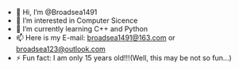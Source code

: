 - 👋 Hi, I’m @Broadsea1491
- 👀 I’m interested in Computer Sicence
- 🌱 I’m currently learning C++ and Python
- 📫 Here is my E-mail: broadsea1491@163.com or broadsea123@outlook.com
- ⚡ Fun fact: I am only 15 years old!!!(Well, this may be not so fun...)

<!---
Broadsea1491/Broadsea1491 is a ✨ special ✨ repository because its `README.md` (this file) appears on your GitHub profile.
You can click the Preview link to take a look at your changes.
--->

